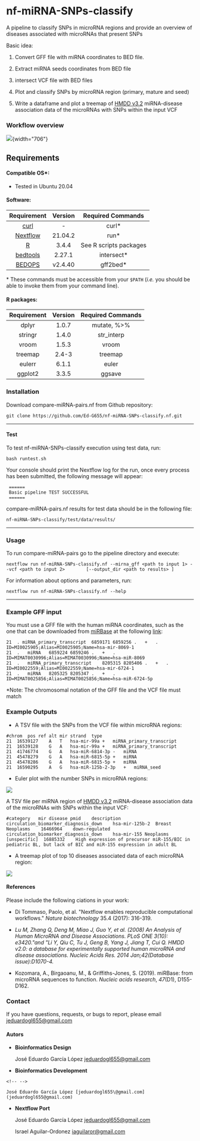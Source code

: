 # nf-miRNA-SNPs-classify

A pipeline to classify SNPs in microRNA regions and provide an overview of diseases associated with microRNAs that present SNPs

Basic idea:

1)  Convert GFF file with miRNA coordinates to BED file.

2)  Extract miRNA seeds coordinates from BED file

3)  intersect VCF file with BED files

4)  Plot and classify SNPs by microRNA region (primary, mature and seed)

5)  Write a dataframe and plot a treemap of [HMDD v3.2](https://www.cuilab.cn/hmdd) miRNA-disease association data of the microRNAs with SNPs within the input VCF

### Workflow overview

![](dev_notes/Workflow.png){width="706"}

## Requirements

#### Compatible OS\*:

-   Tested in Ubuntu 20.04

#### Software:

|                                                 Requirement                                                 | Version |   Required Commands    |
|:-----------------------------------------------------------------------------------------------------------:|:-------:|:----------------------:|
|                                          [curl](https://curl.se/)                                           |   \-    |         curl\*         |
|                                    [Nextflow](https://www.nextflow.io/)                                     | 21.04.2 |         run\*          |
|                                       [R](https://www.r-project.org/)                                       |  3.4.4  | See R scripts packages |
|                                            [bedtools](bedtools)                                             | 2.27.1  |      intersect\*       |
| [BEDOPS](https://bedops.readthedocs.io/en/latest/content/reference/file-management/conversion/gff2bed.html) | v2.4.40 |       gff2bed\*        |

\* These commands must be accessible from your `$PATH` (*i.e.* you should be able to invoke them from your command line).

#### R packages:

| Requirement | Version | Required Commands |
|:-----------:|:-------:|:-----------------:|
|    dplyr    |  1.0.7  |   mutate, %\>%    |
|   stringr   |  1.4.0  |    str_interp     |
|    vroom    |  1.5.3  |       vroom       |
|   treemap   |  2.4-3  |      treemap      |
|   eulerr    |  6.1.1  |       euler       |
|   ggplot2   |  3.3.5  |      ggsave       |

### Installation

Download compare-miRNA-pairs.nf from Github repository:

    git clone https://github.com/Ed-G655/nf-miRNA-SNPs-classify.nf.git

------------------------------------------------------------------------

#### Test

To test nf-miRNA-SNPs-classify execution using test data, run:

    bash runtest.sh

Your console should print the Nextflow log for the run, once every process has been submitted, the following message will appear:

     ======
     Basic pipeline TEST SUCCESSFUL
     ======

compare-miRNA-pairs.nf results for test data should be in the following file:

    nf-miRNA-SNPs-classify/test/data/results/

------------------------------------------------------------------------

### Usage

To run compare-miRNA-pairs go to the pipeline directory and execute:

    nextflow run nf-miRNA-SNPs-classify.nf --mirna_gff <path to input 1> --vcf <path to input 2>        [--output_dir <path to results> ]

For information about options and parameters, run:

    nextflow run nf-miRNA-SNPs-classify.nf --help

------------------------------------------------------------------------

### Example GFF input

You must use a GFF file with the human miRNA coordinates, such as the one that can be downloaded from [miRBase](https://www.mirbase.org/ftp.shtml) at the following [link](https://www.mirbase.org/ftp/CURRENT/genomes/hsa.gff3):

    21  . miRNA_primary_transcript  6859171 6859256 .   +   .   ID=MI0025905;Alias=MI0025905;Name=hsa-mir-8069-1
    21  .   miRNA   6859224 6859246 .   +   .   ID=MIMAT0030996;Alias=MIMAT0030996;Name=hsa-miR-8069
    21  .   miRNA_primary_transcript    8205315 8205406 .   +   .   ID=MI0022559;Alias=MI0022559;Name=hsa-mir-6724-1
    21  .   miRNA   8205325 8205347 .   +   .   ID=MIMAT0025856;Alias=MIMAT0025856;Name=hsa-miR-6724-5p

\*Note: The chromosomal notation of the GFF file and the VCF file must match

### Example Outputs

-   A TSV file with the SNPs from the VCF file within microRNA regions:

<!-- -->

    #chrom  pos ref alt mir strand  type
    21  16539127    A   T   hsa-mir-99a +   miRNA_primary_transcript
    21  16539128    G   A   hsa-mir-99a +   miRNA_primary_transcript
    21  41746774    G   A   hsa-miR-6814-3p -   miRNA
    21  45478279    G   A   hsa-miR-6815-5p +   miRNA
    21  45478286    G   A   hsa-miR-6815-5p +   miRNA
    21  16590295    A   G   hsa-miR-125b-2-3p   +   miRNA_seed

-   Euler plot with the number SNPs in microRNA regions:

![](dev_notes/sample_out.png)

A TSV file per miRNA region of [HMDD v3.2](https://www.cuilab.cn/hmdd) miRNA-disease association data of the microRNAs with SNPs within the input VCF:

    #category   mir disease pmid    description
    circulation_biomarker_diagnosis_down    hsa-mir-125b-2  Breast Neoplasms    16466964    down-regulated
    circulation_biomarker_diagnosis_down    hsa-mir-155 Neoplasms [unspecific]  16885332    High expression of precursor miR-155/BIC in pediatric BL, but lack of BIC and miR-155 expression in adult BL

-   A treemap plot of top 10 diseases associated data of each microRNA region:

![](dev_notes/sample_out_primary.png)

#### References

Please include the following ciations in your work:

-   Di Tommaso, Paolo, et al. "Nextflow enables reproducible computational workflows." *Nature biotechnology* 35.4 (2017): 316-319.

-   *Lu M, Zhang Q, Deng M, Miao J, Guo Y, et al. (2008) An Analysis of Human MicroRNA and Disease Associations. PLoS ONE 3(10): e3420."and "Li Y, Qiu C, Tu J, Geng B, Yang J, Jiang T, Cui Q. HMDD v2.0: a database for experimentally supported human microRNA and disease associations. Nucleic Acids Res. 2014 Jan;42(Database issue):D1070-4.*

-   Kozomara, A., Birgaoanu, M., & Griffiths-Jones, S. (2019). miRBase: from microRNA sequences to function. *Nucleic acids research*, *47*(D1), D155-D162.

### Contact

If you have questions, requests, or bugs to report, please email [jeduardogl655\@gmail.com](jeduardogl655@gmail.com)

#### Autors

-   **Bioinformatics Design**

    José Eduardo García López [jeduardogl655\@gmail.com](jeduardogl655@gmail.com)

-   **Bioinformatics Development**

```{=html}
<!-- -->
```
    José Eduardo García López [jeduardogl655\@gmail.com](jeduardogl655@gmail.com)

-   **Nextflow Port**

    José Eduardo García López [jeduardogl655\@gmail.com](jeduardogl655@gmail.com)

    Israel Aguilar-Ordonez [iaguilaror\@gmail.com](iaguilaror@gmail.com)
